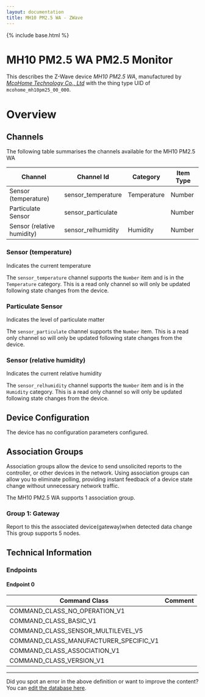 ```yaml
---
layout: documentation
title: MH10 PM2.5 WA - ZWave
---
```


{% include base.html %}

# MH10 PM2.5 WA PM2.5 Monitor
This describes the Z-Wave device *MH10 PM2.5 WA*, manufactured by *[McoHome Technology Co., Ltd](http://www.mcohome.com/)* with the thing type UID of ```mcohome_mh10pm25_00_000```.

# Overview

## Channels

The following table summarises the channels available for the MH10 PM2.5 WA

| Channel | Channel Id | Category | Item Type |
|---------|------------|----------|-----------|
| Sensor (temperature) | sensor_temperature | Temperature | Number | 
| Particulate Sensor | sensor_particulate |  | Number | 
| Sensor (relative humidity) | sensor_relhumidity | Humidity | Number | 

### Sensor (temperature)

Indicates the current temperature

The ```sensor_temperature``` channel supports the ```Number``` item and is in the ```Temperature``` category. This is a read only channel so will only be updated following state changes from the device.

### Particulate Sensor

Indicates the level of particulate matter

The ```sensor_particulate``` channel supports the ```Number``` item. This is a read only channel so will only be updated following state changes from the device.

### Sensor (relative humidity)

Indicates the current relative humidity

The ```sensor_relhumidity``` channel supports the ```Number``` item and is in the ```Humidity``` category. This is a read only channel so will only be updated following state changes from the device.



## Device Configuration

The device has no configuration parameters configured.

## Association Groups

Association groups allow the device to send unsolicited reports to the controller, or other devices in the network. Using association groups can allow you to eliminate polling, providing instant feedback of a device state change without unnecessary network traffic.

The MH10 PM2.5 WA supports 1 association group.

### Group 1: Gateway

Report to this the associated device(gateway)when detected data change
This group supports 5 nodes.

## Technical Information

### Endpoints

#### Endpoint 0

| Command Class | Comment |
|---------------|---------|
| COMMAND_CLASS_NO_OPERATION_V1| |
| COMMAND_CLASS_BASIC_V1| |
| COMMAND_CLASS_SENSOR_MULTILEVEL_V5| |
| COMMAND_CLASS_MANUFACTURER_SPECIFIC_V1| |
| COMMAND_CLASS_ASSOCIATION_V1| |
| COMMAND_CLASS_VERSION_V1| |

---

Did you spot an error in the above definition or want to improve the content?
You can [edit the database here](http://www.cd-jackson.com/index.php/zwave/zwave-device-database/zwave-device-list/devicesummary/716).
